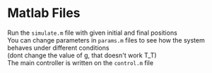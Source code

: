 # Matlab Files
Run the `simulate.m` file with given initial and final positions  
You can change parameters in `params.m` files to see how the system behaves under different conditions   
(dont change the value of g, that doesn't work T_T)  
The main controller is written on the `control.m` file  
